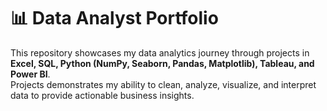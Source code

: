 <!--
# Data-Analyst-Portfolio
A portfolio of data analytics projects using Excel, SQL, Python (NumPy, Seaborn, Pandas, Matplotlib), Tableau, Power BI and Machine Learning — showcasing skills in data cleaning, visualization, and business insights.
-->

# 📊 Data Analyst Portfolio
This repository showcases my data analytics journey through projects in **Excel, SQL, Python (NumPy, Seaborn, Pandas, Matplotlib), Tableau, and Power BI**.  
Projects demonstrates my ability to clean, analyze, visualize, and interpret data to provide actionable business insights.
